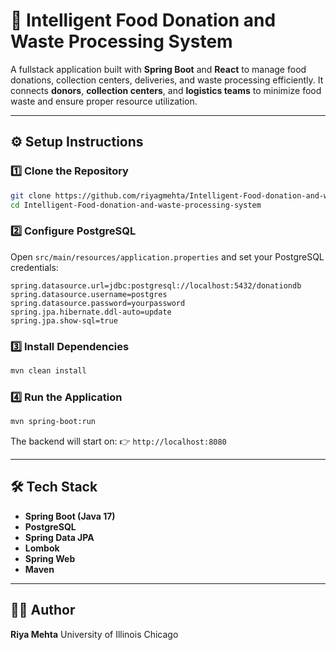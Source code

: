 # 🥗 Intelligent Food Donation and Waste Processing System

A fullstack application built with **Spring Boot** and **React** to manage food donations, collection centers, deliveries, and waste processing efficiently.
It connects **donors**, **collection centers**, and **logistics teams** to minimize food waste and ensure proper resource utilization.

---

## ⚙️ Setup Instructions

### 1️⃣ Clone the Repository

```bash
git clone https://github.com/riyagmehta/Intelligent-Food-donation-and-waste-processing-system.git
cd Intelligent-Food-donation-and-waste-processing-system
```

### 2️⃣ Configure PostgreSQL

Open `src/main/resources/application.properties` and set your PostgreSQL credentials:

```
spring.datasource.url=jdbc:postgresql://localhost:5432/donationdb
spring.datasource.username=postgres
spring.datasource.password=yourpassword
spring.jpa.hibernate.ddl-auto=update
spring.jpa.show-sql=true
```

### 3️⃣ Install Dependencies

```bash
mvn clean install
```

### 4️⃣ Run the Application

```bash
mvn spring-boot:run
```

The backend will start on:
👉 `http://localhost:8080`

---



## 🛠️ Tech Stack

* **Spring Boot (Java 17)**
* **PostgreSQL**
* **Spring Data JPA**
* **Lombok**
* **Spring Web**
* **Maven**

---

## 👩‍💻 Author

**Riya Mehta**
University of Illinois Chicago
